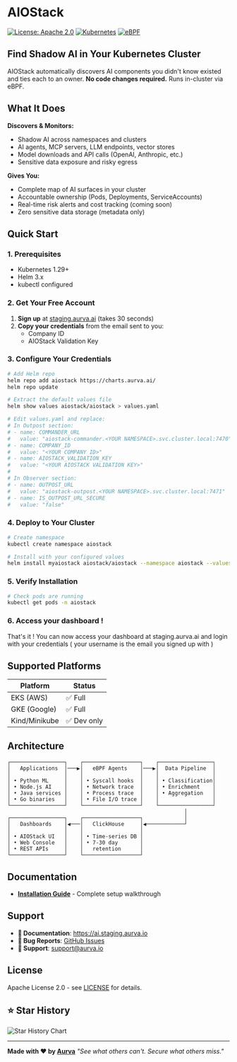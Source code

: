 # AIOStack

[![License: Apache 2.0](https://img.shields.io/badge/License-Apache%202.0-blue.svg)](https://opensource.org/licenses/Apache-2.0)
[![Kubernetes](https://img.shields.io/badge/Kubernetes-1.29+-blue.svg)](https://kubernetes.io/)
[![eBPF](https://img.shields.io/badge/eBPF-Powered-green.svg)](https://ebpf.io/)

## Find Shadow AI in Your Kubernetes Cluster

AIOStack automatically discovers AI components you didn't know existed and ties each to an owner. **No code changes required.** Runs in-cluster via eBPF.

## What It Does

**Discovers & Monitors:**
- Shadow AI across namespaces and clusters
- AI agents, MCP servers, LLM endpoints, vector stores
- Model downloads and API calls (OpenAI, Anthropic, etc.)
- Sensitive data exposure and risky egress

**Gives You:**
- Complete map of AI surfaces in your cluster
- Accountable ownership (Pods, Deployments, ServiceAccounts)
- Real-time risk alerts and cost tracking (coming soon)
- Zero sensitive data storage (metadata only)

## Quick Start

### 1. Prerequisites
- Kubernetes 1.29+
- Helm 3.x
- kubectl configured

### 2. Get Your Free Account
1. **Sign up** at [staging.aurva.ai](https://staging.aurva.ai) (takes 30 seconds)
2. **Copy your credentials** from the email sent to you:
   - Company ID
   - AIOStack Validation Key

### 3. Configure Your Credentials
```bash
# Add Helm repo
helm repo add aiostack https://charts.aurva.ai/
helm repo update

# Extract the default values file
helm show values aiostack/aiostack > values.yaml

# Edit values.yaml and replace:
# In Outpost section:
# - name: COMMANDER_URL
#   value: "aiostack-commander.<YOUR NAMESPACE>.svc.cluster.local:7470"
# - name: COMPANY_ID
#   value: "<YOUR COMPANY ID>"
# - name: AIOSTACK_VALIDATION_KEY
#   value: "<YOUR AIOSTACK VALIDATION KEY>"
#
# In Observer section:
# - name: OUTPOST_URL
#   value: "aiostack-outpost.<YOUR NAMESPACE>.svc.cluster.local:7471"
# - name: IS_OUTPOST_URL_SECURE
#   value: "false"
```

### 4. Deploy to Your Cluster
```bash
# Create namespace
kubectl create namespace aiostack

# Install with your configured values
helm install myaiostack aiostack/aiostack --namespace aiostack --values values.yaml
```

### 5. Verify Installation
```bash
# Check pods are running
kubectl get pods -n aiostack
```

### 6. Access your dashboard !
That's it ! You can now access your dashboard at staging.aurva.ai and login with your credentials ( your username is the email you signed up with )


## Supported Platforms

| Platform | Status |
|----------|--------|
| EKS (AWS) | ✅ Full |
| GKE (Google) | ✅ Full |
| Kind/Minikube | ✅ Dev only |

## Architecture

```
┌─────────────────┐    ┌──────────────────┐    ┌─────────────────┐
│   Applications  │───▶│   eBPF Agents    │───▶│  Data Pipeline  │
│                 │    │                  │    │                 │
│ • Python ML     │    │ • Syscall hooks  │    │ • Classification│
│ • Node.js AI    │    │ • Network trace  │    │ • Enrichment    │
│ • Java services │    │ • Process trace  │    │ • Aggregation   │
│ • Go binaries   │    │ • File I/O trace │    │                 │
└─────────────────┘    └──────────────────┘    └─────────────────┘
                                                        │
┌─────────────────┐    ┌──────────────────┐             │
│   Dashboards    │◀───│   ClickHouse     │◀────────────┘
│                 │    │                  │
│ • AIOStack UI   │    │ • Time-series DB │
│ • Web Console   │    │ • 7-30 day       │
│ • REST APIs     │    │   retention      │
└─────────────────┘    └──────────────────┘
```

## Documentation

- **[Installation Guide](https://ai.staging.aurva.io/docs/installation/steps)** - Complete setup walkthrough



## Support

- **📖 Documentation**: https://ai.staging.aurva.io
- **🐛 Bug Reports**: [GitHub Issues](https://github.com/aurva-io/ai-observability-stack/issues)
- **📧 Support**: support@aurva.io

## License

Apache License 2.0 - see [LICENSE](LICENSE) for details.

## ⭐ Star History

![Star History Chart](https://api.star-history.com/svg?repos=aurva-io/ai-observability-stack&type=Date)

---

**Made with ❤️ by [Aurva](https://aurva.io)**
*"See what others can't. Secure what others miss."*